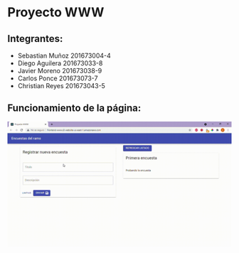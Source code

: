 # Proyecto WWW
## Integrantes:
* Sebastian Muñoz 201673004-4
* Diego Aguilera 201673033-8
* Javier Moreno 201673038-9
* Carlos Ponce 201673073-7
* Christian Reyes 201673043-5

## Funcionamiento de la página:

![](evidence/funcionamiento.gif)
